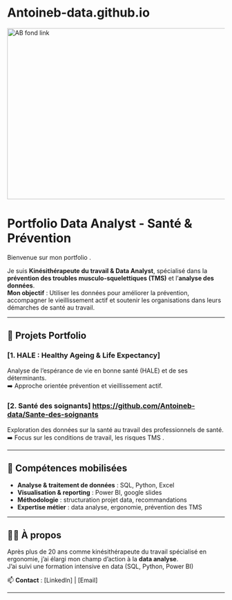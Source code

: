 # Antoineb-data.github.io
<img width="1584" height="396" alt="AB fond link" src="https://github.com/user-attachments/assets/d28bb6bb-3ce3-4772-8126-45c370962329" />

# Portfolio Data Analyst - Santé & Prévention  

Bienvenue sur mon portfolio .  

Je suis **Kinésithérapeute du travail & Data Analyst**, spécialisé dans la **prévention des troubles musculo-squelettiques (TMS)** et l’**analyse des données**.  
**Mon objectif** : Utiliser les données pour améliorer la prévention, accompagner le vieillissement actif et soutenir les organisations dans leurs démarches de santé au travail.  

---

## 📌 Projets Portfolio

### [1. HALE : Healthy Ageing & Life Expectancy]
Analyse de l’espérance de vie en bonne santé (HALE) et de ses déterminants.  
➡️ Approche orientée prévention et vieillissement actif.  

### [2. Santé des soignants] https://github.com/Antoineb-data/Sante-des-soignants
Exploration des données sur la santé au travail des professionnels de santé.  
➡️ Focus sur les conditions de travail, les risques TMS .  


---

## 🧰 Compétences mobilisées
- **Analyse & traitement de données** : SQL, Python, Excel
- **Visualisation & reporting** : Power BI, google slides  
- **Méthodologie** : structuration projet data, recommandations
- **Expertise métier** : data analyse, ergonomie, prévention des TMS 

---

## 👨‍💻 À propos
Après plus de 20 ans comme kinésithérapeute du travail spécialisé en ergonomie, j’ai élargi mon champ d’action à la **data analyse**.  
J’ai suivi une formation intensive en data (SQL, Python, Power BI) 



📫 **Contact** : [LinkedIn] | [Email]

---


